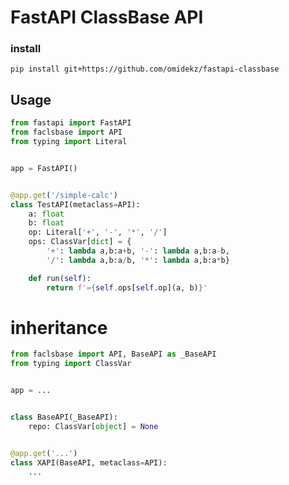 # FastAPI ClassBase API


### install
    pip install git+https://github.com/omidekz/fastapi-classbase

## Usage
```py
from fastapi import FastAPI
from faclsbase import API
from typing import Literal


app = FastAPI()


@app.get('/simple-calc')
class TestAPI(metaclass=API):
    a: float
    b: float
    op: Literal['+', '-', '*', '/']
    ops: ClassVar[dict] = {
        '+': lambda a,b:a+b, '-': lambda a,b:a-b,
        '/': lambda a,b:a/b, '*': lambda a,b:a*b}

    def run(self):
        return f'={self.ops[self.op](a, b)}'
```

# inheritance
````py
from faclsbase import API, BaseAPI as _BaseAPI
from typing import ClassVar


app = ...


class BaseAPI(_BaseAPI):
    repo: ClassVar[object] = None


@app.get('...')
class XAPI(BaseAPI, metaclass=API):
    ...
